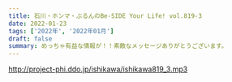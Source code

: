 ```yaml
---
title: 石川・ホンマ・ぶるんのBe-SIDE Your Life! vol.819-3
date: 2022-01-23
tags: ['2022年', '2022年01月']
draft: false
summary: めっちゃ有益な情報が！！素敵なメッセージありがとうございます。
---
```


http://project-phi.ddo.jp/ishikawa/ishikawa819_3.mp3

